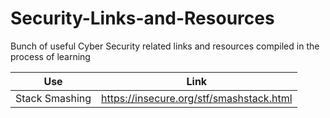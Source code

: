 # Security-Links-and-Resources
Bunch of useful Cyber Security related links and resources compiled in the process of learning


Use | Link
------------ | -------------
Stack Smashing | https://insecure.org/stf/smashstack.html

